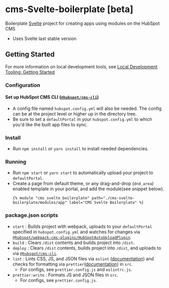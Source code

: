 # cms-Svelte-boilerplate [beta]
Boilerplate [Svelte](https://Sveltejs.org/) project for creating apps using modules on the HubSpot CMS

- Uses Svelte last stable version

## Getting Started

For more information on local development tools, see [Local Development Tooling: Getting Started](https://designers.hubspot.com/docs/tools/local-development)

### Configuration

#### Set up HubSpot CMS CLI ([`@hubspot/cms-cli`](https://www.npmjs.com/package/@hubspot/cms-cli))
- A config file named `hubspot.config.yml` will also be needed.  The config can be at the project level or higher up in the directory tree.
- Be sure to set a `defaultPortal` in your `hubspot.config.yml` to which you'd like the built app files to sync.

### Install
- Run `npm install` or `yarn install` to install needed dependencies.

### Running
- Run `npm start` or `yarn start` to automatically upload your project to `defaultPortal`.
- Create a page from default theme, or any drag-and-drop (`dnd_area`) enabled template in your portal, and add the module(see snippet below).
  ```
  {% module "cms_svelte_boilerplate" path="./cms-svelte-boilerplate/modules/app" label="CMS Svelte Boilerplate" %}
  ```

### package.json scripts
- `start` : Builds project with webpack, uploads to your `defaultPortal` specified in `hubspot.config.yml` and watches for changes via [`@hubspot/webpack-cms-plugins/HubSpotAutoUploadPlugin`](https://www.npmjs.com/package/@hubspot/webpack-cms-plugins).
- `build` : Clears `/dist` contents and builds project into `/dist`.
- `deploy` : Clears `/dist` contents, builds project into `/dist`, and uploads to via [`@hubspot/cms-cli`](https://www.npmjs.com/package/@hubspot/cms-cli).
- `lint` : Lints CSS, JS, and JSON files via `eslint` ([documentation](https://eslint.org/docs/user-guide/configuring)) and checks for formatting via `prettier`([documentation](https://prettier.io/docs/en/configuration.html)) in `src`.
  - For configs, see `prettier.config.js` and `eslintrc.js`.
- `prettier:write` : Formats JS and JSON files in `src`.
  - For configs, see `prettier.config.js`.
